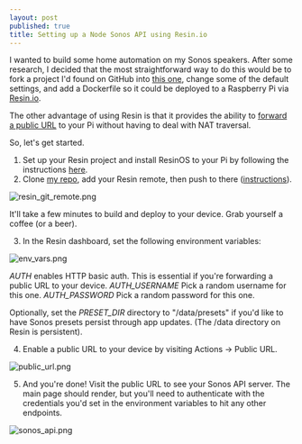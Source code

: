 ```yaml
---
layout: post
published: true
title: Setting up a Node Sonos API using Resin.io
---
```


I wanted to build some home automation on my Sonos speakers. After some research, I decided that the most straightforward
way to do this would be to fork a project I'd found on GitHub into [this one](https://github.com/davidmerrick/rpi-node-sonos-http-api),
change some of the default settings, and add a Dockerfile so it could be deployed to a Raspberry Pi via [Resin.io](https://resin.io/).

The other advantage of using Resin is that it provides the ability to [forward a public URL](https://docs.resin.io/management/devices/#enable-public-device-url) 
to your Pi without having to deal with NAT traversal.

So, let's get started.

1. Set up your Resin project and install ResinOS to your Pi by following the instructions [here](https://docs.resin.io/examples/projects/).
2. Clone [my repo](https://github.com/davidmerrick/rpi-node-sonos-http-api), add your Resin remote, then push to there ([instructions](https://docs.resin.io/deployment/deployment/)).

![resin_git_remote.png]({{site.cdn_path}}/2017/05/16/resin_git_remote.png)

It'll take a few minutes to build and deploy to your device. Grab yourself a coffee (or a beer).

3. In the Resin dashboard, set the following environment variables:

![env_vars.png]({{site.cdn_path}}/2017/05/16/env_vars.png)

*AUTH* enables HTTP basic auth. This is essential if you're forwarding a public URL to your device.
*AUTH_USERNAME* Pick a random username for this one.
*AUTH_PASSWORD* Pick a random password for this one.

Optionally, set the *PRESET_DIR* directory to "/data/presets" if you'd like to have Sonos presets persist through app updates.
(The /data directory on Resin is persistent).

4. Enable a public URL to your device by visiting Actions -> Public URL.

![public_url.png]({{site.cdn_path}}/2017/05/16/public_url.png)

5. And you're done! Visit the public URL to see your Sonos API server. The main page should render, but you'll need to
authenticate with the credentials you'd set in the environment variables to hit any other endpoints.

![sonos_api.png]({{site.cdn_path}}/2017/05/16/sonos_api.png)


